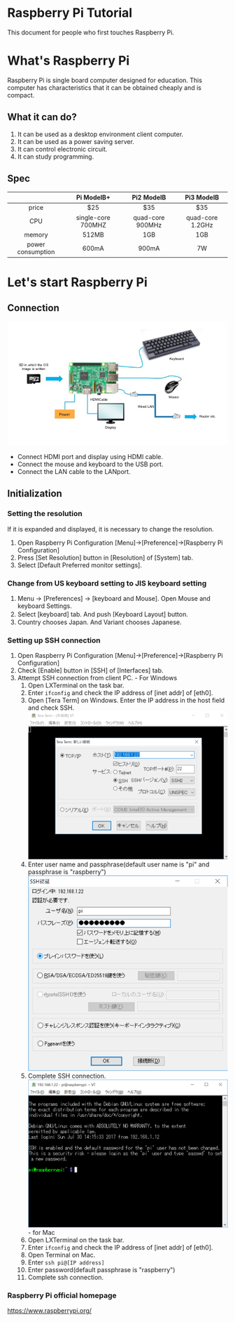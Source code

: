 # Raspberry Pi Tutorial
This document for people who first touches Raspberry Pi.

# What's Raspberry Pi
Raspberry Pi is single board computer designed for education. This computer has characteristics that it can be obtained cheaply and is compact.

## What it can do?
1. It can be used as a desktop environment client computer.
2. It can be used as a power saving server.
3. It can control electronic circuit.
4. It can study programming.

## Spec
||Pi ModelB+|Pi2 ModelB|Pi3 ModelB|
|:--:|:--:|:--:|:--:|
|price|$25|$35|$35|
|CPU|single-core 700MHZ|quad-core 900MHz|quad-core 1.2GHz|
|memory|512MB|1GB|1GB|
|power consumption|600mA|900mA|7W|

# Let's start Raspberry Pi
## Connection
![connection](./image/connect.jpg)
- Connect HDMI port and display using HDMI cable.
- Connect the mouse and keyboard to the USB port.
- Connect the LAN cable to the LANport.

## Initialization
### Setting the resolution
If it is expanded and displayed, it is necessary to change the resolution.

  1. Open Raspberry Pi Configuration
[Menu]→[Preference]→[Raspberry Pi Configuration]
  2. Press [Set Resolution] button in [Resolution] of [System] tab.
  3. Select [Default Preferred monitor settings].

<!-- - Using CLI
  1. Open LXTerminal on the task bar.
  2. Enter `vi  /boot/config.txt` and open the resolution setting file.
  3. Set the value of hdmi_group and the value of hdmi_mode.
  `hdmi_mode=2
   hdmi_group=82`
  4. Close setting file.
  5. Enter `reboot`. -->
### Change from US keyboard setting to JIS keyboard setting
  1. Menu → [Preferences] → [keyboard and Mouse]. Open Mouse and keyboard Settings.
  2. Select [keyboard] tab. And push [Keyboard Layout] button. 　
  3. Country chooses Japan. And Variant chooses Japanese.

### Setting up SSH connection
  1. Open Raspberry Pi Configuration
[Menu]→[Preference]→[Raspberry Pi Configuration]
  2. Check [Enable] button in [SSH] of [Interfaces] tab.
  3. Attempt SSH connection from client PC.
    - For Windows
      1. Open LXTerminal on the task bar.
      2. Enter `ifconfig` and check the IP address of [inet addr] of [eth0].
      3. Open [Tera Term] on Windows. Enter the IP address in the host field and check SSH.
        ![teraterm](./image/teraterm1.png)
      4. Enter user name and passphrase(default user name is "pi" and passphrase is "raspberry")
        ![teraterm2](./image/teraterm2.png)
      5. Complete SSH connection.
        ![teraterm3](./image/teraterm3.png)
    - for Mac
      1. Open LXTerminal on the task bar.
      2. Enter `ifconfig` and check the IP address of [inet addr] of [eth0].
      3. Open Terminal on Mac.
      4. Enter `ssh pi@[IP address]`
      5. Enter password(default passphrase is "raspberry")
      6. Complete ssh connection.

<!-- ### Update packages
  1. Open LXTerminal on the task bar.
  2. Enter `sudo apt-get update`
  3. Enter `sudo apt-get upgrade -y` -->

### Raspberry Pi official homepage
<https://www.raspberrypi.org/>
